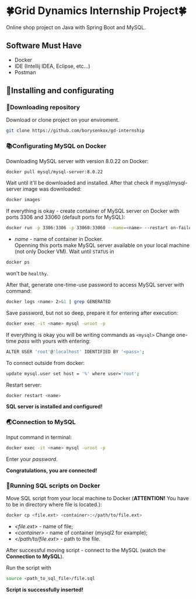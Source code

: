 # 🍀Grid Dynamics Internship Project🍀
Online shop project on Java with Spring Boot and MySQL.

## Software Must Have
* Docker
* IDE (Intellij IDEA, Eclipse, etc...)
* Postman
## 📝Installing and configurating

### 💾Downloading repository

Download or clone project on your enviroment.
```bash
git clone https://github.com/borysenkox/gd-internship
```

### 📚Configurating MySQL on Docker

Downloading MySQL server with version 8.0.22 on Docker:
```bash
docker pull mysql/mysql-server:8.0.22
```
Wait until it'll be downloaded and installed.
After that check if mysql/mysql-server image was downloaded:
```bash
docker images
```
If everything is okay - create container of MySQL server on Docker with ports 3306 and 33060 (default ports for MySQL):
```bash
docker run -p 3306:3306 -p 33060:33060 --name=<name> --restart on-failure -d mysql/mysql-server:8.0.22
```
* *name* - name of container in Docker.<br>
Openning this ports make MySQL server available on your local machine (not only Docker VM).
Wait until ```STATUS``` in
```bash
docker ps 
```
won't be ```healthy```.

After that, generate one-time-use password to access MySQL server with command:
```bash
docker logs <name> 2>&1 | grep GENERATED
```
Save password, but not so deep, prepare it for entering after execution:
```bash
docker exec -it <name> mysql -uroot -p
```
If everything is okay you will be writing commands as ```<mysql>```
Change one-time *pass* with yours with entering:
```bash
ALTER USER 'root'@'localhost' IDENTIFIED BY '<pass>';
```

To connect outside from docker:

```bash
update mysql.user set host = '%' where user='root';
```
Restart server:
```bash
docker restart <name>
```
<b>SQL server is installed and configured!</b>

### 🌏Connection to MySQL

Input command in terminal:
```bash
docker exec -it <name> mysql -uroot -p
```
Enter your *password*.

<b>Congratulations, you are connected!</b>

### 📄Running SQL scripts on Docker

Move SQL script from your local machine to Docker (<b>ATTENTION!</b> You have to be in directory where file is located.):
```bash
docker cp <file.ext> <container>:</path/to/file.ext>
```
* *<file.ext>* - name of file;
* *<сontainer>* - name of container (mysql2 for example);
* *</path/to/file.ext>* - path to the file.

After successful moving script - connect to the MySQL (watch the <b>Connection to MySQL</b>).

Run the script with
```bash
source <path_to_sql_file>/file.sql
```

<b>Script is successfully inserted!</b>


